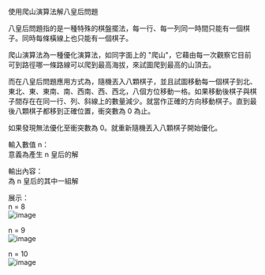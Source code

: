使用爬山演算法解八皇后問題  

八皇后問題指的是一種特殊的棋盤擺法，每一行、每一列同一時間只能有一個棋子。同時每條橫線上也只能有一個棋子。  

爬山演算法為一種優化演算法，如同字面上的 "爬山"，它藉由每一次觀察它目前可到路徑哪一條路線可以爬到最高海拔，來試圖爬到最高的山頂去。  

而在八皇后問題應用方式為，隨機丟入八顆棋子，並且試圖移動每一個棋子到北、東北、東、東南、南、西南、西、西北，八個方位移動一格。如果移動後棋子與棋子間存在在同一行、列、斜線上的數量減少。就當作正確的方向移動棋子。直到最後八顆棋子都移到正確位置，衝突數為 0 為止。  

如果發現無法優化至衝突數為 0。就重新隨機丟入八顆棋子開始優化。  

輸入數值 n：  
意義為產生 n 皇后的解  

輸出內容：  
為 n 皇后的其中一組解  


展示：  
n = 8  
![image](https://github.com/gta45297/resume/blob/main/%E4%BD%BF%E7%94%A8%E7%88%AC%E5%B1%B1%E6%BC%94%E7%AE%97%E6%B3%95%E8%A7%A3%E5%85%AB%E7%9A%87%E5%90%8E%E5%95%8F%E9%A1%8C/show/8.bmp)

n = 9  
![image](https://github.com/gta45297/resume/blob/main/%E4%BD%BF%E7%94%A8%E7%88%AC%E5%B1%B1%E6%BC%94%E7%AE%97%E6%B3%95%E8%A7%A3%E5%85%AB%E7%9A%87%E5%90%8E%E5%95%8F%E9%A1%8C/show/9.bmp)

n = 10  
![image](https://github.com/gta45297/resume/blob/main/%E4%BD%BF%E7%94%A8%E7%88%AC%E5%B1%B1%E6%BC%94%E7%AE%97%E6%B3%95%E8%A7%A3%E5%85%AB%E7%9A%87%E5%90%8E%E5%95%8F%E9%A1%8C/show/10.bmp)
